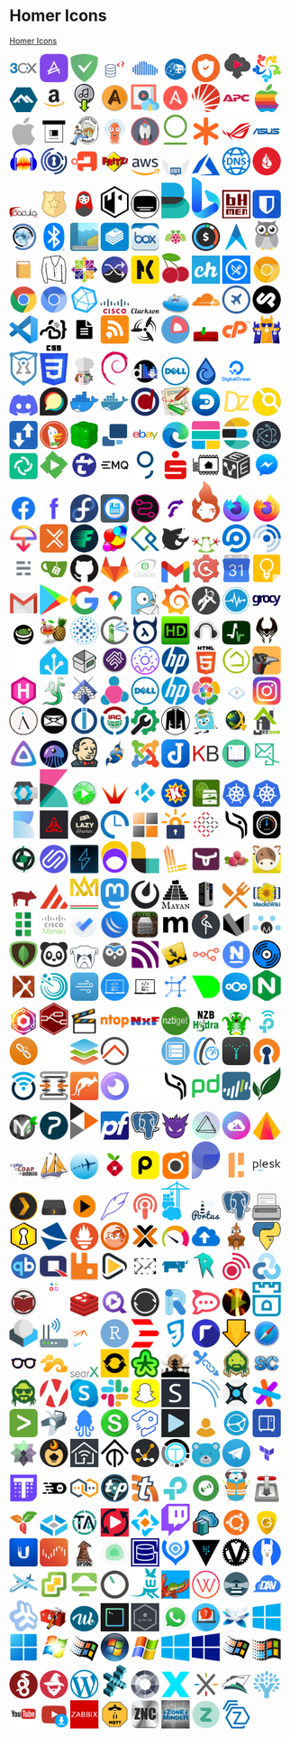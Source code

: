 # Homer Icons

[Homer Icons](https://github.com/automationxpert/homer-icons)

<img src="png/3cx.png" alt="3cx" width="50"> <img src="png/actual.png" alt="actual" width="50"> <img src="png/adguardhome.png" alt="adguardhome" width="50"> <img src="png/adminer.png" alt="adminer" width="50"> <img src="png/airsonic.png" alt="airsonic" width="50"> <img src="png/alarmpi.png" alt="alarmpi" width="50"> <img src="png/alertmanager.png" alt="alertmanager" width="50"> <img src="png/alltube.png" alt="alltube" width="50"> <img src="png/alma.png" alt="alma" width="50"> <img src="png/alpine.png" alt="alpine" width="50"> <img src="png/amazon.png" alt="amazon" width="50"> <img src="png/amd.png" alt="amd" width="50"> <img src="png/ampache.png" alt="ampache" width="50"> <img src="png/amvd.png" alt="amvd" width="50"> <img src="png/ansible.png" alt="ansible" width="50"> <img src="png/apache-solr.png" alt="apache-solr" width="50"> <img src="png/apc.png" alt="apc" width="50"> <img src="png/apple-alt.png" alt="apple-alt" width="50"> <img src="png/apple.png" alt="apple" width="50"> <img src="png/archivebox.png" alt="archivebox" width="50"> <img src="png/archiveteamwarrior.png" alt="archiveteamwarrior" width="50"> <img src="png/argocd.png" alt="argocd" width="50"> <img src="png/ariang.png" alt="ariang" width="50"> <img src="png/artifactory.png" alt="artifactory" width="50"> <img src="png/asterisk.png" alt="asterisk" width="50"> <img src="png/asus-rog.png" alt="asus-rog" width="50"> <img src="png/asus.png" alt="asus" width="50"> <img src="png/audacity.png" alt="audacity" width="50"> <img src="png/authelia.png" alt="authelia" width="50"> <img src="png/authentik.png" alt="authentik" width="50"> <img src="png/avmfritzbox.png" alt="avmfritzbox" width="50"> <img src="png/aws.png" alt="aws" width="50"> <img src="png/awx.png" alt="awx" width="50"> <img src="png/azure.png" alt="azure" width="50"> <img src="png/azuredns.png" alt="azuredns" width="50"> <img src="png/backblaze.png" alt="backblaze" width="50"> <img src="png/bacula.png" alt="bacula" width="50"> <img src="png/badge.png" alt="badge" width="50"> <img src="png/baikal.png" alt="baikal" width="50"> <img src="png/bastillion.png" alt="bastillion" width="50"> <img src="png/bazarr.png" alt="bazarr" width="50"> <img src="png/beats.png" alt="beats" width="50"> <img src="png/bing.png" alt="bing" width="50"> <img src="png/bithumen.png" alt="bithumen" width="50"> <img src="png/bitwarden.png" alt="bitwarden" width="50"> <img src="png/blueiris.png" alt="blueiris" width="50"> <img src="png/bluetooth.png" alt="bluetooth" width="50"> <img src="png/booksonic.png" alt="booksonic" width="50"> <img src="png/bookstack.png" alt="bookstack" width="50"> <img src="png/box.png" alt="box" width="50"> <img src="png/brewpi.png" alt="brewpi" width="50"> <img src="png/buxfer.png" alt="buxfer" width="50"> <img src="png/cabot.png" alt="cabot" width="50"> <img src="png/cadvisor.png" alt="cadvisor" width="50"> <img src="png/calibreweb.png" alt="calibreweb" width="50"> <img src="png/cardigann.png" alt="cardigann" width="50"> <img src="png/centos.png" alt="centos" width="50"> <img src="png/changedetection.png" alt="changedetection" width="50"> <img src="png/checkmk.png" alt="checkmk" width="50"> <img src="png/cherry.png" alt="cherry" width="50"> <img src="png/chevereto.png" alt="chevereto" width="50"> <img src="png/chowdown.png" alt="chowdown" width="50"> <img src="png/chrome-canary.png" alt="chrome-canary" width="50"> <img src="png/chrome.png" alt="chrome" width="50"> <img src="png/chromium.png" alt="chromium" width="50"> <img src="png/chronograf.png" alt="chronograf" width="50"> <img src="png/cisco.png" alt="cisco" width="50"> <img src="png/clarkson.png" alt="clarkson" width="50"> <img src="png/cloudcmd.png" alt="cloudcmd" width="50"> <img src="png/cloudflare.png" alt="cloudflare" width="50"> <img src="png/cockpit.png" alt="cockpit" width="50"> <img src="png/cockpitcms.png" alt="cockpitcms" width="50"> <img src="png/code.png" alt="code" width="50"> <img src="png/codeserver.png" alt="codeserver" width="50"> <img src="png/codimd.png" alt="codimd" width="50"> <img src="png/commafeed.png" alt="commafeed" width="50"> <img src="png/concourse.png" alt="concourse" width="50"> <img src="png/coreos.png" alt="coreos" width="50"> <img src="png/couchpotato.png" alt="couchpotato" width="50"> <img src="png/cpanel.png" alt="cpanel" width="50"> <img src="png/crowdsec.png" alt="crowdsec" width="50"> <img src="png/cryptpad.png" alt="cryptpad" width="50"> <img src="png/css.png" alt="css" width="50"> <img src="png/cyberchef.png" alt="cyberchef" width="50"> <img src="png/debian.png" alt="debian" width="50"> <img src="png/deemix.png" alt="deemix" width="50"> <img src="png/dell.png" alt="dell" width="50"> <img src="png/deluge.png" alt="deluge" width="50"> <img src="png/digital-ocean.png" alt="digital-ocean" width="50"> <img src="png/directus.png" alt="directus" width="50"> <img src="png/discord.png" alt="discord" width="50"> <img src="png/discourse.png" alt="discourse" width="50"> <img src="png/docker-moby.png" alt="docker-moby" width="50"> <img src="png/docker.png" alt="docker" width="50"> <img src="png/docspell.png" alt="docspell" width="50"> <img src="png/dokuwiki.png" alt="dokuwiki" width="50"> <img src="png/domoticz.png" alt="domoticz" width="50"> <img src="png/dozzle.png" alt="dozzle" width="50"> <img src="png/drone.png" alt="drone" width="50"> <img src="png/droppy.png" alt="droppy" width="50"> <img src="png/duckduckgo.png" alt="duckduckgo" width="50"> <img src="png/duplicacy.png" alt="duplicacy" width="50"> <img src="png/duplicati.png" alt="duplicati" width="50"> <img src="png/ebay.png" alt="ebay" width="50"> <img src="png/edge.png" alt="edge" width="50"> <img src="png/elastic.png" alt="elastic" width="50"> <img src="png/elasticsearch.png" alt="elasticsearch" width="50"> <img src="png/electron.png" alt="electron" width="50"> <img src="png/element.png" alt="element" width="50"> <img src="png/emby.png" alt="emby" width="50"> <img src="png/embystat.png" alt="embystat" width="50"> <img src="png/emq.png" alt="emq" width="50"> <img src="png/erste-george.png" alt="erste-george" width="50"> <img src="png/erste.png" alt="erste" width="50"> <img src="png/esphome.png" alt="esphome" width="50"> <img src="png/evebox.png" alt="evebox" width="50"> <img src="png/facebook-messenger.png" alt="facebook-messenger" width="50"> <img src="png/facebook.png" alt="facebook" width="50"> <img src="png/fasten.png" alt="fasten" width="50"> <img src="png/fedora.png" alt="fedora" width="50"> <img src="png/filebrowser.png" alt="filebrowser" width="50"> <img src="png/fileflows.png" alt="fileflows" width="50"> <img src="png/filerun.png" alt="filerun" width="50"> <img src="png/firefly.png" alt="firefly" width="50"> <img src="png/firefox-nightly.png" alt="firefox-nightly" width="50"> <img src="png/firefox.png" alt="firefox" width="50"> <img src="png/firefoxsend.png" alt="firefoxsend" width="50"> <img src="png/flexget.png" alt="flexget" width="50"> <img src="png/flood.png" alt="flood" width="50"> <img src="png/foldingathome.png" alt="foldingathome" width="50"> <img src="png/freeipa.png" alt="freeipa" width="50"> <img src="png/freenas.png" alt="freenas" width="50"> <img src="png/freepbx.png" alt="freepbx" width="50"> <img src="png/freescout.png" alt="freescout" width="50"> <img src="png/freshrss.png" alt="freshrss" width="50"> <img src="png/ghost.png" alt="ghost" width="50"> <img src="png/gitea.png" alt="gitea" width="50"> <img src="png/github.png" alt="github" width="50"> <img src="png/gitlab.png" alt="gitlab" width="50"> <img src="png/glances.png" alt="glances" width="50"> <img src="png/gmail.png" alt="gmail" width="50"> <img src="png/gogs.png" alt="gogs" width="50"> <img src="png/google-calendar.png" alt="google-calendar" width="50"> <img src="png/google-keep.png" alt="google-keep" width="50"> <img src="png/google-mail.png" alt="google-mail" width="50"> <img src="png/google-play.png" alt="google-play" width="50"> <img src="png/google.png" alt="google" width="50"> <img src="png/googlemaps.png" alt="googlemaps" width="50"> <img src="png/gotify.png" alt="gotify" width="50"> <img src="png/grafana.png" alt="grafana" width="50"> <img src="png/grav.png" alt="grav" width="50"> <img src="png/graylog.png" alt="graylog" width="50"> <img src="png/grocy.png" alt="grocy" width="50"> <img src="png/guacamole.png" alt="guacamole" width="50"> <img src="png/handbrake.png" alt="handbrake" width="50"> <img src="png/haproxy.png" alt="haproxy" width="50"> <img src="png/harbor.png" alt="harbor" width="50"> <img src="png/hasura.png" alt="hasura" width="50"> <img src="png/hdhomerun.png" alt="hdhomerun" width="50"> <img src="png/headphones.png" alt="headphones" width="50"> <img src="png/healthchecks.png" alt="healthchecks" width="50"> <img src="png/heimdall.png" alt="heimdall" width="50"> <img src="png/hoarder.png" alt="hoarder" width="50"> <img src="png/home-assistant.png" alt="home-assistant" width="50"> <img src="png/homebox.png" alt="homebox" width="50"> <img src="png/homebridge.png" alt="homebridge" width="50"> <img src="png/homer.png" alt="homer" width="50"> <img src="png/hp.png" alt="hp" width="50"> <img src="png/html.png" alt="html" width="50"> <img src="png/hubitat.png" alt="hubitat" width="50"> <img src="png/huginn.png" alt="huginn" width="50"> <img src="png/hugo.png" alt="hugo" width="50"> <img src="png/hydra.png" alt="hydra" width="50"> <img src="png/icecast.png" alt="icecast" width="50"> <img src="png/icinga.png" alt="icinga" width="50"> <img src="png/idrac.png" alt="idrac" width="50"> <img src="png/ilo.png" alt="ilo" width="50"> <img src="png/immich.png" alt="immich" width="50"> <img src="png/infoblox.png" alt="infoblox" width="50"> <img src="png/instagram.png" alt="instagram" width="50"> <img src="png/invidious.png" alt="invidious" width="50"> <img src="png/invoiceninja.png" alt="invoiceninja" width="50"> <img src="png/iobroker.png" alt="iobroker" width="50"> <img src="png/irc.png" alt="irc" width="50"> <img src="png/ittools.png" alt="ittools" width="50"> <img src="png/jackett.png" alt="jackett" width="50"> <img src="png/jaeger.png" alt="jaeger" width="50"> <img src="png/jdownloader.png" alt="jdownloader" width="50"> <img src="png/jeedom.png" alt="jeedom" width="50"> <img src="png/jellyfin.png" alt="jellyfin" width="50"> <img src="png/jellyseerr.png" alt="jellyseerr" width="50"> <img src="png/jenkins.png" alt="jenkins" width="50"> <img src="png/jitsimeet.png" alt="jitsimeet" width="50"> <img src="png/joomla.png" alt="joomla" width="50"> <img src="png/joplin.png" alt="joplin" width="50"> <img src="png/kanboard.png" alt="kanboard" width="50"> <img src="png/kavita.png" alt="kavita" width="50"> <img src="png/keila.png" alt="keila" width="50"> <img src="png/keycloak.png" alt="keycloak" width="50"> <img src="png/kibana.png" alt="kibana" width="50"> <img src="png/kimai.png" alt="kimai" width="50"> <img src="png/kitana.png" alt="kitana" width="50"> <img src="png/kodi.png" alt="kodi" width="50"> <img src="png/komga.png" alt="komga" width="50"> <img src="png/krusader.png" alt="krusader" width="50"> <img src="png/kubernetes-dashboard.png" alt="kubernetes-dashboard" width="50"> <img src="png/kubernetes.png" alt="kubernetes" width="50"> <img src="png/kutt.png" alt="kutt" width="50"> <img src="png/lancache.png" alt="lancache" width="50"> <img src="png/lazylibrarian.png" alt="lazylibrarian" width="50"> <img src="png/leantime.png" alt="leantime" width="50"> <img src="png/lemonldapng.png" alt="lemonldapng" width="50"> <img src="png/letencrypt.png" alt="letencrypt" width="50"> <img src="png/librenms.png" alt="librenms" width="50"> <img src="png/librephotos.png" alt="librephotos" width="50"> <img src="png/librespeed.png" alt="librespeed" width="50"> <img src="png/lidarr.png" alt="lidarr" width="50"> <img src="png/linkding.png" alt="linkding" width="50"> <img src="png/linkwarden.png" alt="linkwarden" width="50"> <img src="png/listmonk.png" alt="listmonk" width="50"> <img src="png/logstash.png" alt="logstash" width="50"> <img src="png/loki.png" alt="loki" width="50"> <img src="png/longhorn.png" alt="longhorn" width="50"> <img src="png/lychee.png" alt="lychee" width="50"> <img src="png/mailcow.png" alt="mailcow" width="50"> <img src="png/mailhog.png" alt="mailhog" width="50"> <img src="png/mainsail.png" alt="mainsail" width="50"> <img src="png/mak.png" alt="mak" width="50"> <img src="png/mastodon.png" alt="mastodon" width="50"> <img src="png/mattermost.png" alt="mattermost" width="50"> <img src="png/mayanedms.png" alt="mayanedms" width="50"> <img src="png/mcmyadmin.png" alt="mcmyadmin" width="50"> <img src="png/mealie.png" alt="mealie" width="50"> <img src="png/mediawiki.png" alt="mediawiki" width="50"> <img src="png/medusa.png" alt="medusa" width="50"> <img src="png/meraki.png" alt="meraki" width="50"> <img src="png/microsoft-todo.png" alt="microsoft-todo" width="50"> <img src="png/mikrotik.png" alt="mikrotik" width="50"> <img src="png/mineos.png" alt="mineos" width="50"> <img src="png/miniflux.png" alt="miniflux" width="50"> <img src="png/minio.png" alt="minio" width="50"> <img src="png/mkdocs.png" alt="mkdocs" width="50"> <img src="png/molecule.png" alt="molecule" width="50"> <img src="png/mongodb.png" alt="mongodb" width="50"> <img src="png/monica.png" alt="monica" width="50"> <img src="png/monit.png" alt="monit" width="50"> <img src="png/motioneye.png" alt="motioneye" width="50"> <img src="png/mqtt.png" alt="mqtt" width="50"> <img src="png/mylar.png" alt="mylar" width="50"> <img src="png/n8n.png" alt="n8n" width="50"> <img src="png/nagios.png" alt="nagios" width="50"> <img src="png/navidrome.png" alt="navidrome" width="50"> <img src="png/ncore.png" alt="ncore" width="50"> <img src="png/nessus.png" alt="nessus" width="50"> <img src="png/netatmo.png" alt="netatmo" width="50"> <img src="png/netboot.png" alt="netboot" width="50"> <img src="png/netbootxyz.png" alt="netbootxyz" width="50"> <img src="png/netbox.png" alt="netbox" width="50"> <img src="png/netdata.png" alt="netdata" width="50"> <img src="png/nextcloud.png" alt="nextcloud" width="50"> <img src="png/nginx.png" alt="nginx" width="50"> <img src="png/nginxproxymanager.png" alt="nginxproxymanager" width="50"> <img src="png/nodered.png" alt="nodered" width="50"> <img src="png/nowshowing.png" alt="nowshowing" width="50"> <img src="png/ntop.png" alt="ntop" width="50"> <img src="png/nxfilter.png" alt="nxfilter" width="50"> <img src="png/nzbget.png" alt="nzbget" width="50"> <img src="png/nzbhydra.png" alt="nzbhydra" width="50"> <img src="png/octoprint.png" alt="octoprint" width="50"> <img src="png/omada.png" alt="omada" width="50"> <img src="png/ombi.png" alt="ombi" width="50"> <img src="png/omnidb.png" alt="omnidb" width="50"> <img src="png/onlyoffice.png" alt="onlyoffice" width="50"> <img src="png/openhab.png" alt="openhab" width="50"> <img src="png/openmaptiler.png" alt="openmaptiler" width="50"> <img src="png/openmediavault.png" alt="openmediavault" width="50"> <img src="png/openspeedtest.png" alt="openspeedtest" width="50"> <img src="png/opensprinkler.png" alt="opensprinkler" width="50"> <img src="png/openvpn.png" alt="openvpn" width="50"> <img src="png/openwrt.png" alt="openwrt" width="50"> <img src="png/opnsense.png" alt="opnsense" width="50"> <img src="png/osticket.png" alt="osticket" width="50"> <img src="png/overseerr.png" alt="overseerr" width="50"> <img src="png/owncloud.png" alt="owncloud" width="50"> <img src="png/ownphotos.png" alt="ownphotos" width="50"> <img src="png/pagerduty.png" alt="pagerduty" width="50"> <img src="png/paloaltonetworks.png" alt="paloaltonetworks" width="50"> <img src="png/paperless-ng.png" alt="paperless-ng" width="50"> <img src="png/papermerge.png" alt="papermerge" width="50"> <img src="png/partkeepr.png" alt="partkeepr" width="50"> <img src="png/peertube.png" alt="peertube" width="50"> <img src="png/pfsense.png" alt="pfsense" width="50"> <img src="png/pgadmin.png" alt="pgadmin" width="50"> <img src="png/phantombot.png" alt="phantombot" width="50"> <img src="png/photoprism.png" alt="photoprism" width="50"> <img src="png/photostructure.png" alt="photostructure" width="50"> <img src="png/photoview.png" alt="photoview" width="50"> <img src="png/phpldapadmin.png" alt="phpldapadmin" width="50"> <img src="png/phpmyadmin.png" alt="phpmyadmin" width="50"> <img src="png/piaware.png" alt="piaware" width="50"> <img src="png/pihole.png" alt="pihole" width="50"> <img src="png/pingdom.png" alt="pingdom" width="50"> <img src="png/piwigo.png" alt="piwigo" width="50"> <img src="png/plausible.png" alt="plausible" width="50"> <img src="png/pleroma.png" alt="pleroma" width="50"> <img src="png/plesk.png" alt="plesk" width="50"> <img src="png/plex.png" alt="plex" width="50"> <img src="png/plexdrive.png" alt="plexdrive" width="50"> <img src="png/plexrequests.png" alt="plexrequests" width="50"> <img src="png/plume.png" alt="plume" width="50"> <img src="png/podify.png" alt="podify" width="50"> <img src="png/portainer.png" alt="portainer" width="50"> <img src="png/portus.png" alt="portus" width="50"> <img src="png/postgres.png" alt="postgres" width="50"> <img src="png/printer.png" alt="printer" width="50"> <img src="png/privatebin.png" alt="privatebin" width="50"> <img src="png/projectsend.png" alt="projectsend" width="50"> <img src="png/prometheus.png" alt="prometheus" width="50"> <img src="png/prowlarr.png" alt="prowlarr" width="50"> <img src="png/proxmox.png" alt="proxmox" width="50"> <img src="png/prtg.png" alt="prtg" width="50"> <img src="png/psitransfer.png" alt="psitransfer" width="50"> <img src="png/pterodactyl.png" alt="pterodactyl" width="50"> <img src="png/pyload.png" alt="pyload" width="50"> <img src="png/qbittorrent.png" alt="qbittorrent" width="50"> <img src="png/qnap.png" alt="qnap" width="50"> <img src="png/rabbitmq.png" alt="rabbitmq" width="50"> <img src="png/radarr.png" alt="radarr" width="50"> <img src="png/rainloop.png" alt="rainloop" width="50"> <img src="png/rancher.png" alt="rancher" width="50"> <img src="png/raneto.png" alt="raneto" width="50"> <img src="png/raspap.png" alt="raspap" width="50"> <img src="png/rclone.png" alt="rclone" width="50"> <img src="png/readarr.png" alt="readarr" width="50"> <img src="png/recalbox.png" alt="recalbox" width="50"> <img src="png/redis.png" alt="redis" width="50"> <img src="png/requestrr.png" alt="requestrr" width="50"> <img src="png/resiliosync.png" alt="resiliosync" width="50"> <img src="png/riot.png" alt="riot" width="50"> <img src="png/rocketchat.png" alt="rocketchat" width="50"> <img src="png/rompya.png" alt="rompya" width="50"> <img src="png/rook.png" alt="rook" width="50"> <img src="png/roundcube.png" alt="roundcube" width="50"> <img src="png/router.png" alt="router" width="50"> <img src="png/rspamd.png" alt="rspamd" width="50"> <img src="png/rstudioserver.png" alt="rstudioserver" width="50"> <img src="png/rundeck.png" alt="rundeck" width="50"> <img src="png/runeaudio.png" alt="runeaudio" width="50"> <img src="png/rutorrent.png" alt="rutorrent" width="50"> <img src="png/sabnzbd.png" alt="sabnzbd" width="50"> <img src="png/safari.png" alt="safari" width="50"> <img src="png/scrutiny.png" alt="scrutiny" width="50"> <img src="png/seafile.png" alt="seafile" width="50"> <img src="png/searxmetasearchengine.png" alt="searxmetasearchengine" width="50"> <img src="png/serviio.png" alt="serviio" width="50"> <img src="png/shaarli.png" alt="shaarli" width="50"> <img src="png/shinobi.png" alt="shinobi" width="50"> <img src="png/shlink.png" alt="shlink" width="50"> <img src="png/sickbeard.png" alt="sickbeard" width="50"> <img src="png/sickchill.png" alt="sickchill" width="50"> <img src="png/sickgear.png" alt="sickgear" width="50"> <img src="png/sinusbot.png" alt="sinusbot" width="50"> <img src="png/skype.png" alt="skype" width="50"> <img src="png/slack.png" alt="slack" width="50"> <img src="png/snapchat.png" alt="snapchat" width="50"> <img src="png/snibox.png" alt="snibox" width="50"> <img src="png/sonarqube.png" alt="sonarqube" width="50"> <img src="png/sonarr.png" alt="sonarr" width="50"> <img src="png/sourcegraph.png" alt="sourcegraph" width="50"> <img src="png/splunk.png" alt="splunk" width="50"> <img src="png/spotweb.png" alt="spotweb" width="50"> <img src="png/squidex.png" alt="squidex" width="50"> <img src="png/statping.png" alt="statping" width="50"> <img src="png/strapi.png" alt="strapi" width="50"> <img src="png/streama.png" alt="streama" width="50"> <img src="png/synclounge.png" alt="synclounge" width="50"> <img src="png/syncthing.png" alt="syncthing" width="50"> <img src="png/synology.png" alt="synology" width="50"> <img src="png/taiga.png" alt="taiga" width="50"> <img src="png/tandoorrecipes.png" alt="tandoorrecipes" width="50"> <img src="png/tasmoadmin.png" alt="tasmoadmin" width="50"> <img src="png/tasmota.png" alt="tasmota" width="50"> <img src="png/tautulli.png" alt="tautulli" width="50"> <img src="png/tdarr.png" alt="tdarr" width="50"> <img src="png/teedy.png" alt="teedy" width="50"> <img src="png/telegram.png" alt="telegram" width="50"> <img src="png/terraform.png" alt="terraform" width="50"> <img src="png/thanos.png" alt="thanos" width="50"> <img src="png/theia.png" alt="theia" width="50"> <img src="png/thelounge.png" alt="thelounge" width="50"> <img src="png/themepark.png" alt="themepark" width="50"> <img src="png/tinytinyrss.png" alt="tinytinyrss" width="50"> <img src="png/tplink.png" alt="tplink" width="50"> <img src="png/traccar.png" alt="traccar" width="50"> <img src="png/traefik.png" alt="traefik" width="50"> <img src="png/transmission.png" alt="transmission" width="50"> <img src="png/trilium.png" alt="trilium" width="50"> <img src="png/truenas.png" alt="truenas" width="50"> <img src="png/tubearchivist.png" alt="tubearchivist" width="50"> <img src="png/tubesync.png" alt="tubesync" width="50"> <img src="png/tvheadend.png" alt="tvheadend" width="50"> <img src="png/twitch.png" alt="twitch" width="50"> <img src="png/ubooquity.png" alt="ubooquity" width="50"> <img src="png/ubuntu.png" alt="ubuntu" width="50"> <img src="png/ultimateguitar.png" alt="ultimateguitar" width="50"> <img src="png/unifi.png" alt="unifi" width="50"> <img src="png/unraid.png" alt="unraid" width="50"> <img src="png/updog.png" alt="updog" width="50"> <img src="png/uptimekuma.png" alt="uptimekuma" width="50"> <img src="png/urbackup.png" alt="urbackup" width="50"> <img src="png/valetudo.png" alt="valetudo" width="50"> <img src="png/vault.png" alt="vault" width="50"> <img src="png/vaultwarden.png" alt="vaultwarden" width="50"> <img src="png/vikunja.png" alt="vikunja" width="50"> <img src="png/virtualradarserver.png" alt="virtualradarserver" width="50"> <img src="png/vmware.png" alt="vmware" width="50"> <img src="png/vmwarehorizon.png" alt="vmwarehorizon" width="50"> <img src="png/volumio.png" alt="volumio" width="50"> <img src="png/wallabag.png" alt="wallabag" width="50"> <img src="png/wanikani.png" alt="wanikani" width="50"> <img src="png/watcher.png" alt="watcher" width="50"> <img src="png/watchtower.png" alt="watchtower" width="50"> <img src="png/webdav.png" alt="webdav" width="50"> <img src="png/webmin.png" alt="webmin" width="50"> <img src="png/webtools.png" alt="webtools" width="50"> <img src="png/wekan.png" alt="wekan" width="50"> <img src="png/wetty.png" alt="wetty" width="50"> <img src="png/wggenweb.png" alt="wggenweb" width="50"> <img src="png/whatsapp.png" alt="whatsapp" width="50"> <img src="png/whoami.png" alt="whoami" width="50"> <img src="png/wikijs.png" alt="wikijs" width="50"> <img src="png/windows-10.png" alt="windows-10" width="50"> <img src="png/windows-11.png" alt="windows-11" width="50"> <img src="png/windows-7.png" alt="windows-7" width="50"> <img src="png/windows-95.png" alt="windows-95" width="50"> <img src="png/windows-vista.png" alt="windows-vista" width="50"> <img src="png/windows-xp.png" alt="windows-xp" width="50"> <img src="png/windows10.png" alt="windows10" width="50"> <img src="png/windows8.png" alt="windows8" width="50"> <img src="png/windows98.png" alt="windows98" width="50"> <img src="png/windowsnt.png" alt="windowsnt" width="50"> <img src="png/wireguard.png" alt="wireguard" width="50"> <img src="png/wizarr.png" alt="wizarr" width="50"> <img src="png/wordpress.png" alt="wordpress" width="50"> <img src="png/xbrowsersync.png" alt="xbrowsersync" width="50"> <img src="png/xigmanas.png" alt="xigmanas" width="50"> <img src="png/xteve.png" alt="xteve" width="50"> <img src="png/xwiki.png" alt="xwiki" width="50"> <img src="png/yacht.png" alt="yacht" width="50"> <img src="png/ynab.png" alt="ynab" width="50"> <img src="png/youtube.png" alt="youtube" width="50"> <img src="png/youtubedl.png" alt="youtubedl" width="50"> <img src="png/zabbix.png" alt="zabbix" width="50"> <img src="png/zigbee2mqtt.png" alt="zigbee2mqtt" width="50"> <img src="png/znc.png" alt="znc" width="50"> <img src="png/zoneminder.png" alt="zoneminder" width="50"> <img src="png/zulip.png" alt="zulip" width="50"> <img src="png/zwavejs.png" alt="zwavejs" width="50">
